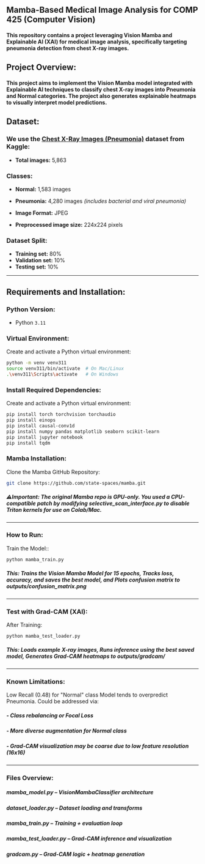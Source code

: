 ## Mamba-Based Medical Image Analysis for COMP 425 (Computer Vision)

#### This repository contains a project leveraging Vision Mamba and Explainable AI (XAI) for medical image analysis, specifically targeting pneumonia detection from chest X-ray images.

## Project Overview:

#### This project aims to implement the Vision Mamba model integrated with Explainable AI techniques to classify chest X-ray images into Pneumonia and Normal categories. The project also generates explainable heatmaps to visually interpret model predictions.

## Dataset:

### We use the [Chest X-Ray Images (Pneumonia)](https://www.kaggle.com/datasets/paultimothymooney/chest-xray-pneumonia) dataset from Kaggle:

- **Total images:** 5,863  

### Classes:
- **Normal:** 1,583 images  
- **Pneumonia:** 4,280 images *(includes bacterial and viral pneumonia)*  

- **Image Format:** JPEG  
- **Preprocessed image size:** 224x224 pixels  

### Dataset Split:
- **Training set:** 80%  
- **Validation set:** 10%  
- **Testing set:** 10%  

---

## Requirements and Installation:

### Python Version:
- Python `3.11`

### Virtual Environment:

Create and activate a Python virtual environment:
```bash
python -m venv venv311
source venv311/bin/activate  # On Mac/Linux
.\venv311\Scripts\activate   # On Windows
```

### Install Required Dependencies:

Create and activate a Python virtual environment:
```bash
pip install torch torchvision torchaudio
pip install einops
pip install causal-conv1d
pip install numpy pandas matplotlib seaborn scikit-learn
pip install jupyter notebook
pip install tqdm
```

### Mamba Installation:

Clone the Mamba GitHub Repository:
```bash
git clone https://github.com/state-spaces/mamba.git
```
##### ⚠️Important: The original Mamba repo is GPU-only. You used a CPU-compatible patch by modifying selective_scan_interface.py to disable Triton kernels for use on Colab/Mac.
---


### How to Run:

Train the Model::
```bash
python mamba_train.py
```
##### This: Trains the Vision Mamba Model for 15 epochs, Tracks loss, accuracy, and saves the best model, and Plots confusion matrix to outputs/confusion_matrix.png
---


### Test with Grad-CAM (XAI):

After Training:
```bash
python mamba_test_loader.py
```
##### This: Loads example X-ray images, Runs inference using the best saved model, Generates Grad-CAM heatmaps to outputs/gradcam/
---


### Known Limitations:
Low Recall (0.48) for "Normal" class
Model tends to overpredict Pneumonia. Could be addressed via:
##### - Class rebalancing or Focal Loss
##### - More diverse augmentation for Normal class
##### - Grad-CAM visualization may be coarse due to low feature resolution (16x16)
  ---


### Files Overview: 
##### mamba_model.py – VisionMambaClassifier architecture <br />
##### dataset_loader.py – Dataset loading and transforms <br />
##### mamba_train.py – Training + evaluation loop <br />
##### mamba_test_loader.py – Grad-CAM inference and visualization <br />
##### gradcam.py – Grad-CAM logic + heatmap generation <br />




